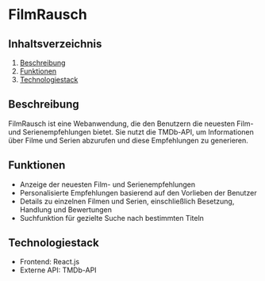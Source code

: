 # FilmRausch

## Inhaltsverzeichnis

1. [Beschreibung](#beschreibung)
2. [Funktionen](#funktionen)
3. [Technologiestack](#technologiestack)

## Beschreibung
FilmRausch ist eine Webanwendung, die den Benutzern die neuesten Film- und Serienempfehlungen bietet. Sie nutzt die TMDb-API, um Informationen über Filme und Serien abzurufen und diese Empfehlungen zu generieren.

## Funktionen
- Anzeige der neuesten Film- und Serienempfehlungen
- Personalisierte Empfehlungen basierend auf den Vorlieben der Benutzer
- Details zu einzelnen Filmen und Serien, einschließlich Besetzung, Handlung und Bewertungen
- Suchfunktion für gezielte Suche nach bestimmten Titeln

## Technologiestack
- Frontend: React.js
- Externe API: TMDb-API